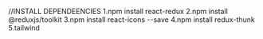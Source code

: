 //INSTALL DEPENDEENCIES
1.npm install react-redux
2.npm install @reduxjs/toolkit
3.npm install react-icons --save
4.npm install redux-thunk
5.tailwind
